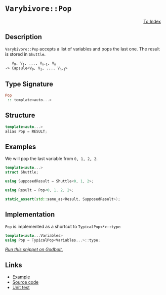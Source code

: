 <!-- Copyright 2024 Feng Mofan
SPDX-License-Identifier: Apache-2.0 -->

# `Varybivore::Pop`

<p style='text-align: right;'><a href="../../../facilities/metafunctions.md#varybivore-pop">To Index</a></p>

## Description

`Varybivore::Pop` accepts a list of variables and pops the last one. The result is stored in `Shuttle`.

<pre><code>   V<sub>0</sub>, V<sub>1</sub>, ..., V<sub>n-1</sub>, V<sub>n</sub>
-> Capsule&lt;V<sub>0</sub>, V<sub>1</sub>, ..., V<sub>n-1</sub>&gt;</code></pre>

## Type Signature

```Haskell
Pop
 :: template<auto...>
```

## Structure

```C++
template<auto...>
alias Pop = RESULT;
```

## Examples

We will pop the last variable from `0, 1, 2, 2`.

```C++
template<auto...>
struct Shuttle;

using SupposedResult = Shuttle<0, 1, 2>;

using Result = Pop<0, 1, 2, 2>;

static_assert(std::same_as<Result, SupposedResult>);
```

## Implementation

`Pop` is implemented as a shortcut to `TypicalPop<*>::type`:

```C++
template<auto...Variables>
using Pop = TypicalPop<Variables...>::type;
```

[*Run this snippet on Godbolt.*](https://godbolt.org/#z:OYLghAFBqd5QCxAYwPYBMCmBRdBLAF1QCcAaPECAMzwBtMA7AQwFtMQByARg9KtQYEAysib0QXACx8BBAKoBnTAAUAHpwAMvAFYTStJg1DIApACYAQuYukl9ZATwDKjdAGFUtAK4sGIAKwAzKSuADJ4DJgAcj4ARpjEIADsGqQADqgKhE4MHt6%2BAcEZWY4C4ZExLPGJKbaY9qUMQgRMxAR5Pn5BdQ05za0E5dFxCcmpCi1tHQXdEwNDldVjAJS2qF7EyOwcAPQAVAeHR8cnezsmGgCC%2B4cA1AAimGmujMh4mAq3R%2BdXN6f/xx%2Blwu1yOtyECC8BAI9C%2BhyBBEwLDSBkRJkCbiYUNQADo8ejsCCJsQvA5wZDofR0VYriC/ntbthVIiGOgAGLEWRwg5AnY7W4AdUwtwA7nRaLcvEpbgQEHhPlQvAwHDkZag6fy0MqmCydcLZcK0sQPgkAG6YdC3QyW43IDZKS1pAYKHEgxHI1GYdFuAgAT2ezDYBKJBBJZKZLPZnMEtxMSSsSXu1JBbqRKL13vd6bRGKxRDxrsC2FuyAMCk%2BQkwAEcvK9MKQrdiCwA1Vp4JixegKYNXYmkgiM5muDmyb2Vmt172t4jtzsfAvBosp%2BMg25rmVpz3evO4vEWTDACIMCLAbtLq7ryVZIy3ZRMYDC9H3cHV2vKr0Y/eHhjHowuvENtOs5dguS6BDSwKJsmtK/GCAAq/p4KItDKKgaTcmcqYehmuZNvi56XH2ZIIWkSFiKh6FxgmSbgSmVxZluuFELcbJ4MQEw9oRob9rcJFkShaHeqx7EEJxVGruuUonjK/qPoEz4QlCMIfm4i4QXGNHqfRm44Zi2IsWxEwNjuL5augnFEQOfHIRRQmGQQDaVmZYkrheknXsAMnPLG8nkkpVIYsJHFgepUG0TBlwMbpJlBQ5jbMU5AjoMZeE4gA8ga7EWdxxGITZgmBfZjmYGZDYZQgCT/oWhK0q5lyXlJN5%2Bs8Elrk%2Bg6RiOgiZrJgbCtZ5EFW45WVaB2AgCAzUfjV9XrhNUWIre94qbFxXOSFy6aXRoIArt3x0mCACSHpIowLSNBhvJ7ddmERQtKk7i2bYdl2nGNZ5FE%2Bc%2BA0CWkU7PXOVUEvNsnQcCsE3fCB13EyrAosK%2B0Q5Dt3g8CZiBBEpZeFgPluFqWxpAQZ4zdDBx%2BZSCNQ9p2E5np%2Bb4TNlnk8pYOkwyQheGkxQWgASh8Xi0AOiOXO94Kc9z6B8woAsDu1ikU96qS3FwDZmGp230rcUsy5dIKi9rgtfbxeWDX9GJKyrtxmKrwOTaD4Wo5rcEfELVNcTqSEAPpMOWCQEBAEzoBNCisJg3tnm4BtxRzXOZLz/OCwSyzUhwqy0Jw/i8H4HBaKQqCcKpljWLcCjrJsj7ozwpAEJoqerAA1gEkg4hoAAcZhmAAnJ3XD%2BG3rdcEkSTSOnHCSLwLASBoqTZ7n%2BccLwCggKkNc56npBwLAMCICA6wEGkULkJQaDInQCRRKHnCqK3ABsAC0N%2BSLcwDIMgyvN2YvAWoQJB4EHKv8EECIMQ7ApAyEEIoFQ6g16kF0CrEUxAmBpE4DwNOGcs61zzpwNKUID4DlQFQW41976P2fq/d%2BOIzC3AgB4U%2B9BiCxkrssXgq8tCrAgEgE%2BpF6FHwgFws%2BiRgBSGtjQQWlVKCxEwbECIrRfQoN4NI5gxBfRpViNoEqq8q4nzYIINKDBaByJgVgWIXhgCYloLQJe3BeBYBYIYYA4gjFsQ0Xgc0Vjc6YFUCVKE2wq4RERKPXOtA8CxEQcojwWBMGhjwJPaxpBzTEFiHHR4dijDBKMLXVYVADCnmbO8EUaUAzyPAcIZCoDpCAPkEoNQmC4H6HsSgaw1h9AhKXpAVYaFGhWLvoHJ8pgi6WDMHPBJM4sBtIgKsOwLjnAQFcNMPwKswgRGGFUUYKtijZAEPMvQGzGgLBGIkFWUyVQCH6FMTwnQ9DHMaGcwYyzFhrNsJMdoFyChHOefs1ZhzJlly2BINBHBM6kFnrweeRDb4Pyfi/N%2BUhKHUNwD/Bh5hAhcGYdXTJqwKpMCwIkCZpBG6SECDiTugRh4aEkGYSQN9p7%2BBvp3fQnBx6kEniinEN8uA31bp3AeN9/CSF7iSm%2BwLMHz0XsvdFa92Hbw4bvXBh8KB8NQHQ8%2Bl8OCtBYKaJId8mAlgMDeLgnccRcBbl/fARBRl6EqcA8QYDKmQJqTA3Q1sEFIPkQCoFIKsEcBwfvKEtwCHgpIU/Us9jlaGuNRoahtDuEJEYYEMwaLWHrxlfwnhCrU2jBDUYA1XBUiiMROxCRUiZHKOKYo2Rqj1EOGKdos6eiDGYOMaY8xljim2PsY43O%2BBbSODcZgzx3jETFP8fUTBwTQmyIidsXO0TYlVwSUkpQKSO0nkyXwHJCg8mYAKUUuJVqykSAqbIe10Dc5OvqRk/pVhLAtNiOMjphMcjdN6fJK91ghmgpGX/D48BJn1GmX4WZrJtmLNZJ8pY6zMibNyK8hZ6QoN7PuQcq5/6TlNGeSBnoAHbngceXMc5%2BQ4P4buRUZDqK1gbD%2BeR0eHqRWcEDZC3VoaDVGpbvCs1JA42opYRi0gWKcWUABUyllhryVJH8J3IegQKVUv5cKmBorbDiqTVK%2BAMq954N4Rm4gF82CcHVaQlgChTRv1NCxz0ExTWIr/pa2Q1ryklJPbUkAwQXXIOse6jBCnsFyvwYQ1QhnjOmfM3qCYUalUxqRejQIia10poiwIrTCX6EgBM1zT2ZnO6ewswQT2AWKl0ALUvCAkiYHltLXE8rKi1EaJrUqnRBB62GK7ZgExZixCtrie2tJ06bHOJVH2mBA67RDriSOwJvBx1hN9FOqJM4528AXckpEK6MmSvXfeTd%2BTCmMGKfukBh7HPVNPToFzF7jBNJveO%2B9edH0CCsTsQOjSBkWA/XnL9Yzf1YbQy4YDsG9BLNI18nZCGciYd2TkXDhzvs3Iw/9o5qHYfzCQ8D95AxMPEah/8ij5dsc0a83Pej%2BXbhGZM7cTLOIcvscRVx2LkrMWYGxaMPFo9hMgC7jiQIgR/B935dPLnSROXycJwvJTK9eMEv8MSweKQ26SB7lwduZghWj0CAT0FnAeP04ZRwT%2BwuNei5U6sBJWRnCSCAA%3D)

## Links

- [Example](../../../code/facilities/metafunctions/varybivore/pop/implementation.hpp)
- [Source code](../../../../conceptrodon/varybivore/pop.hpp)
- [Unit test](../../../../tests/unit/metafunctions/varybivore/pop.test.hpp)
